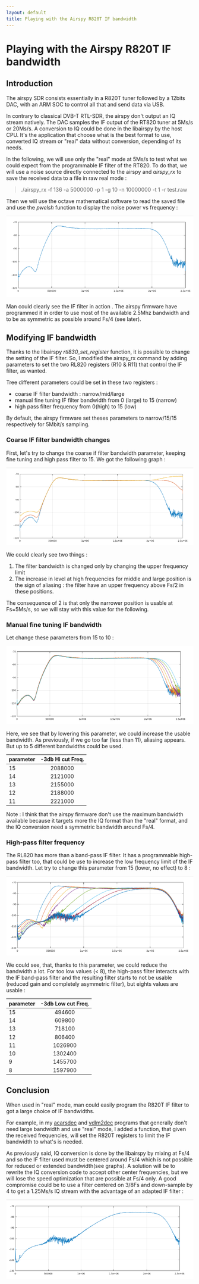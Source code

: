 ```yaml
---
layout: default
title: Playing with the Airspy R820T IF bandwidth 
---
```


# Playing with the Airspy R820T IF bandwidth 
## Introduction
The airspy SDR consists essentially in a R820T tuner followed by a 12bits DAC, with an ARM SOC to control all that and send data via USB.

In contrary to classical DVB-T RTL-SDR, the airspy don't output an IQ stream natively. The DAC samples the IF output of the RT820 tuner at 5Ms/s or 20Ms/s. A conversion to IQ could be done in the libairspy by the host CPU. It's the application that choose what is the best format to use, converted IQ stream or "real" data without conversion, depending of its needs.

In the following, we will use only the "real" mode at 5Ms/s to test what we could expect from the programmable IF filter of the RT820. To do that, we will use a noise source directly connected to the airspy and *airspy_rx* to save the received data to a file in raw real mode :

> ./airspy_rx -f 136 -a 5000000 -p 1 -g 10 -n 10000000 -t 1 -r test.raw

Then we will use the octave mathematical software to read the saved file and use the *pwelsh* function to display the noise power vs frequency :

![base response](base.png)

Man could clearly see the IF filter in action . The airspy firmware have programmed it in order to use most of the available 2.5Mhz bandwidth and to be as symmetric as possible around Fs/4 (see later).

## Modifying IF bandwidth
Thanks to the libairspy *rtl830_set_register* function, it is possible to change the setting of the IF filter. So, I modified the airspy_rx command by adding parameters to set the two RL820 registers (R10 & R11) that control the IF filter, as wanted.

Tree different parameters could be set in these two registers :
* coarse IF filter bandwidth : narrow/mid/large
* manual fine tuning IF filter bandwidth from 0 (large) to 15 (narrow)
* high pass filter frequency from 0(high) to 15 (low)

By default, the airspy firmware set theses parameters to narrow/15/15 respectively for 5Mbit/s sampling.

### Coarse IF filter bandwidth changes
First, let's try to change the coarse if filter bandwidth parameter, keeping fine tuning and high pass filter to 15. We got the following graph :

![coarse settings](coarse.png)

We could clearly see two things :
1. The filter bandwidth is changed only by changing the upper frequency limit 
2. The increase in level at high frequencies for middle and large position is the sign of aliasing : the filter have an upper frequency above Fs/2 in these positions.

The consequence of 2 is that only the narrower position is usable at Fs=5Ms/s, so we will stay with this value for the following.

### Manual fine tuning IF bandwidth

Let change these parameters from 15 to 10 :

![fine settings](fine.png)

Here, we see that by lowering this parameter, we could increase the usable bandwidth. As previously, if we go too far (less than 11), aliasing appears. But up to 5 different bandwidths could be used. 

| parameter | -3db Hi cut Freq. |
|:--------|:-------:|
| 15 | 2088000 |
| 14 | 2121000 |
| 13 | 2155000 |
| 12 | 2188000 |
| 11 | 2221000 |

Note : I think that the airspy firmware don't use the maximum bandwidth available because it targets more the IQ format than the "real" format, and the IQ conversion need a symmetric bandwidth around Fs/4.

### High-pass filter frequency
The RL820 has more than a band-pass IF filter. It has a programmable high-pass filter too, that could be use to increase the low frequency limit of the IF bandwidth.
Let try to change this parameter from 15 (lower, no effect) to 8 :

![high pass settings](hpf.png)


We could see, that, thanks to this parameter, we could reduce the bandwidth a lot. For too low values (< 8), the high-pass filter interacts with the IF band-pass filter and the resulting filter starts to not be usable (reduced gain and completely asymmetric filter), but eights values are usable :

| parameter | -3db Low cut Freq. |
|:--------|:-------:|
| 15 | 494600 |
| 14 | 609800 |
| 13 | 718100 |
| 12 | 806400 |
| 11 | 1026900 |
| 10 | 1302400 |
| 9 | 1455700 |
| 8 | 1597900 |

## Conclusion 
When used in "real" mode, man could easily program the R820T IF filter to got a large choice of IF bandwidths. 

For example, in my [acarsdec](https://github.com/TLeconte/acarsdec) and [vdlm2dec](https://github.com/TLeconte/vdlm2dec) programs that generally don't need large bandwidth and use "real" mode, I added a function, that given the received frequencies, will set the R820T registers to limit the IF bandwidth to what's is needed.

As previously said, IQ conversion is done by the libairspy by mixing at Fs/4 and so the IF filter used must be centered around Fs/4 which is not possible for reduced or extended bandwidth(see graphs). A solution will be to rewrite the IQ conversion code to accept other center frequencies, but we will lose the speed optimization that are possible at Fs/4 only. A good compromise could be to use a filter centered on 3/8Fs and down-sample by 4 to get a 1.25Ms/s IQ stream with the advantage of an adapted IF filter :

![3/8Fs filter](IQ8.png)

 






